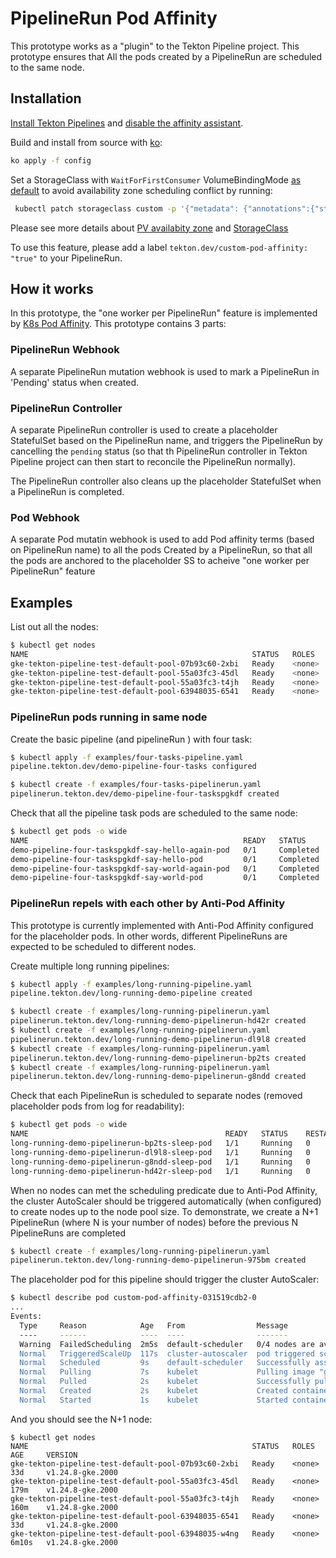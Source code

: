 # PipelineRun Pod Affinity

This prototype works as a "plugin" to the Tekton Pipeline project. This prototype ensures that All the pods created by a PipelineRun are scheduled 
to the same node.

## Installation
[Install Tekton Pipelines](https://github.com/tektoncd/pipeline/blob/main/docs/install.md)
and [disable the affinity assistant](https://github.com/tektoncd/pipeline/blob/main/docs/additional-configs.md#customizing-the-pipelines-controller-behavior).

Build and install from source with [ko](https://ko.build/):

```sh
ko apply -f config
```

Set a StorageClass with `WaitForFirstConsumer` VolumeBindingMode [as default](https://kubernetes.io/docs/tasks/administer-cluster/change-default-storage-class/) to avoid availability zone scheduling conflict by running: 

```sh
 kubectl patch storageclass custom -p '{"metadata": {"annotations":{"storageclass.kubernetes.io/is-default-class":"true"}}}'
```

Please see more details about [PV availabity zone](https://kubernetes.io/docs/reference/labels-annotations-taints/#topologykubernetesiozone) and
[StorageClass](https://kubernetes.io/docs/concepts/storage/storage-classes/)


To use this feature, please add a label `tekton.dev/custom-pod-affinity: "true"` to your PipelineRun.

## How it works
In this prototype, the "one worker per PipelineRun" feature is implemented by [K8s Pod Affinity](https://kubernetes.io/docs/concepts/scheduling-eviction/assign-pod-node/#inter-pod-affinity-and-anti-affinity). 
This prototype contains 3 parts:

### PipelineRun Webhook
A separate PipelineRun mutation webhook is used to mark a PipelineRun in 'Pending' status when created.

### PipelineRun Controller
A separate PipelineRun controller is used to create a placeholder StatefulSet based on the PipelineRun name, 
and triggers the PipelineRun by cancelling the `pending` status (so that th PipelineRun controller in Tekton Pipeline project
can then start to reconcile the PipelineRun normally).

The PipelineRun controller also cleans up the placeholder StatefulSet when a PipelineRun is completed.

### Pod Webhook
A separate Pod mutatin webhook is used to add Pod affinity terms (based on PipelineRun name) to all the pods Created by a PipelineRun, 
so that all the pods are anchored to the placeholder SS to acheive "one worker per PipelineRun" feature

## Examples
List out all the nodes:

```bash
$ kubectl get nodes
NAME                                                  STATUS   ROLES    AGE    VERSION
gke-tekton-pipeline-test-default-pool-07b93c60-2xbi   Ready    <none>   33d    v1.24.8-gke.2000
gke-tekton-pipeline-test-default-pool-55a03fc3-45dl   Ready    <none>   140m   v1.24.8-gke.2000
gke-tekton-pipeline-test-default-pool-55a03fc3-t4jh   Ready    <none>   121m   v1.24.8-gke.2000
gke-tekton-pipeline-test-default-pool-63948035-6541   Ready    <none>   33d    v1.24.8-gke.2000
```

### PipelineRun pods running in same node
Create the basic pipeline (and pipelineRun ) with four task:
```bash
$ kubectl apply -f examples/four-tasks-pipeline.yaml
pipeline.tekton.dev/demo-pipeline-four-tasks configured

$ kubectl create -f examples/four-tasks-pipelinerun.yaml 
pipelinerun.tekton.dev/demo-pipeline-four-taskspgkdf created
```

Check that all the pipeline task pods are scheduled to the same node:
```bash
$ kubectl get pods -o wide
NAME                                                READY   STATUS      RESTARTS   AGE   IP           NODE                                                  NOMINATED NODE   READINESS GATES
demo-pipeline-four-taskspgkdf-say-hello-again-pod   0/1     Completed   0          67s   10.60.5.17   gke-tekton-pipeline-test-default-pool-55a03fc3-t4jh   <none>           <none>
demo-pipeline-four-taskspgkdf-say-hello-pod         0/1     Completed   0          67s   10.60.5.16   gke-tekton-pipeline-test-default-pool-55a03fc3-t4jh   <none>           <none>
demo-pipeline-four-taskspgkdf-say-world-again-pod   0/1     Completed   0          67s   10.60.5.18   gke-tekton-pipeline-test-default-pool-55a03fc3-t4jh   <none>           <none>
demo-pipeline-four-taskspgkdf-say-world-pod         0/1     Completed   0          67s   10.60.5.15   gke-tekton-pipeline-test-default-pool-55a03fc3-t4jh   <none>           <none>
```

### PipelineRun repels with each other by Anti-Pod Affinity
This prototype is currently implemented with Anti-Pod Affinity configured for the placeholder pods.
In other words, different PipelineRuns are expected to be scheduled to different nodes.

Create multiple long running pipelines:
```bash
$ kubectl apply -f examples/long-running-pipeline.yaml 
pipeline.tekton.dev/long-running-demo-pipeline created

$ kubectl create -f examples/long-running-pipelinerun.yaml 
pipelinerun.tekton.dev/long-running-demo-pipelinerun-hd42r created
$ kubectl create -f examples/long-running-pipelinerun.yaml
pipelinerun.tekton.dev/long-running-demo-pipelinerun-dl9l8 created
$ kubectl create -f examples/long-running-pipelinerun.yaml
pipelinerun.tekton.dev/long-running-demo-pipelinerun-bp2ts created
$ kubectl create -f examples/long-running-pipelinerun.yaml
pipelinerun.tekton.dev/long-running-demo-pipelinerun-g8ndd created
```

Check that each PipelineRun is scheduled to separate nodes (removed placeholder pods from log for readability):
```bash
$ kubectl get pods -o wide
NAME                                            READY   STATUS    RESTARTS   AGE   IP            NODE                                                  NOMINATED NODE   READINESS GATES
long-running-demo-pipelinerun-bp2ts-sleep-pod   1/1     Running   0          43s   10.60.1.24    gke-tekton-pipeline-test-default-pool-55a03fc3-45dl   <none>           <none>
long-running-demo-pipelinerun-dl9l8-sleep-pod   1/1     Running   0          45s   10.60.0.210   gke-tekton-pipeline-test-default-pool-07b93c60-2xbi   <none>           <none>
long-running-demo-pipelinerun-g8ndd-sleep-pod   1/1     Running   0          42s   10.60.4.121   gke-tekton-pipeline-test-default-pool-63948035-6541   <none>           <none>
long-running-demo-pipelinerun-hd42r-sleep-pod   1/1     Running   0          46s   10.60.5.20    gke-tekton-pipeline-test-default-pool-55a03fc3-t4jh   <none>           <none>
```

When no nodes can met the scheduling predicate due to Anti-Pod Affinity, the cluster AutoScaler should be triggered
automatically (when configured) to create nodes up to the node pool size. To demonstrate, we create a N+1 PipelineRun (where N is your number of nodes) before the previous N PipelineRuns are completed

```bash
$ kubectl create -f examples/long-running-pipelinerun.yaml 
pipelinerun.tekton.dev/long-running-demo-pipelinerun-975bm created
```

The placeholder pod for this pipeline should trigger the cluster AutoScaler:

``` bash
$ kubectl describe pod custom-pod-affinity-031519cdb2-0
...
Events:
  Type     Reason            Age   From                Message
  ----     ------            ----  ----                -------
  Warning  FailedScheduling  2m5s  default-scheduler   0/4 nodes are available: 4 node(s) didn't match pod anti-affinity rules. preemption: 0/4 nodes are available: 4 No preemption victims found for incoming pod.
  Normal   TriggeredScaleUp  117s  cluster-autoscaler  pod triggered scale-up: [{https://www.googleapis.com/compute/v1/projects/zhangquan-test/zones/us-central1-c/instanceGroups/gke-tekton-pipeline-test-default-pool-63948035-grp 1->2 (max: 3)}]
  Normal   Scheduled         9s    default-scheduler   Successfully assigned default/custom-pod-affinity-031519cdb2-0 to gke-tekton-pipeline-test-default-pool-63948035-w4ng
  Normal   Pulling           7s    kubelet             Pulling image "gcr.io/zhangquan-test/nop-8eac7c133edad5df719dc37b36b62482@sha256:1e9f6b2919ec3efe251ab922820edfac97c736376d8e739b6108323e1097956d"
  Normal   Pulled            2s    kubelet             Successfully pulled image "gcr.io/zhangquan-test/nop-8eac7c133edad5df719dc37b36b62482@sha256:1e9f6b2919ec3efe251ab922820edfac97c736376d8e739b6108323e1097956d" in 5.444150619s
  Normal   Created           2s    kubelet             Created container affinity-assistant
  Normal   Started           1s    kubelet             Started container affinity-assistant
```

And you should see the N+1 node:

```
$ kubectl get nodes
NAME                                                  STATUS   ROLES    AGE     VERSION
gke-tekton-pipeline-test-default-pool-07b93c60-2xbi   Ready    <none>   33d     v1.24.8-gke.2000
gke-tekton-pipeline-test-default-pool-55a03fc3-45dl   Ready    <none>   179m    v1.24.8-gke.2000
gke-tekton-pipeline-test-default-pool-55a03fc3-t4jh   Ready    <none>   160m    v1.24.8-gke.2000
gke-tekton-pipeline-test-default-pool-63948035-6541   Ready    <none>   33d     v1.24.8-gke.2000
gke-tekton-pipeline-test-default-pool-63948035-w4ng   Ready    <none>   6m10s   v1.24.8-gke.2000
```